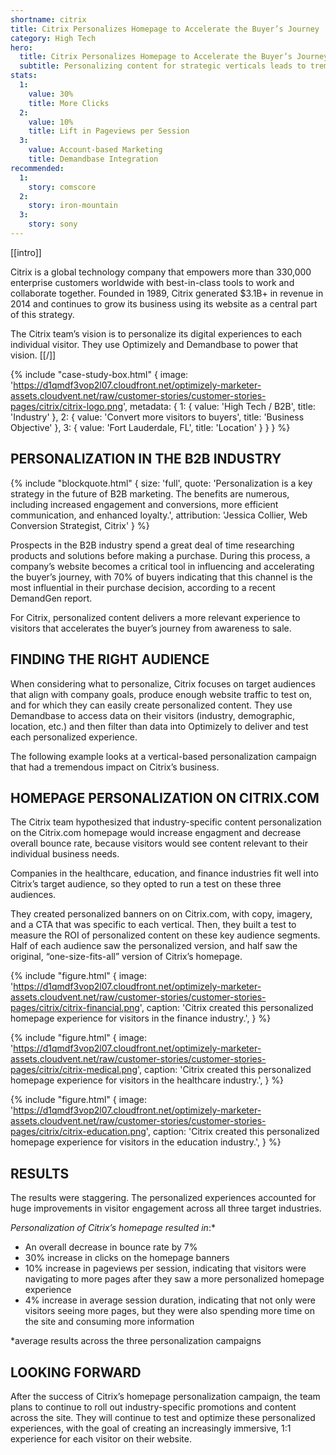 ```yaml
---
shortname: citrix
title: Citrix Personalizes Homepage to Accelerate the Buyer’s Journey
category: High Tech
hero:
  title: Citrix Personalizes Homepage to Accelerate the Buyer’s Journey
  subtitle: Personalizing content for strategic verticals leads to tremendous results
stats:
  1:
    value: 30%
    title: More Clicks
  2:
    value: 10%
    title: Lift in Pageviews per Session
  3:
    value: Account-based Marketing
    title: Demandbase Integration
recommended:
  1:
    story: comscore
  2:
    story: iron-mountain
  3:
    story: sony
---
```


[[intro]]

Citrix is a global technology company that empowers more than 330,000 enterprise customers worldwide with best-in-class tools to work and collaborate together. Founded in 1989, Citrix generated $3.1B+ in revenue in 2014 and continues to grow its business using its website as a central part of this strategy. 

The Citrix team’s vision is to personalize its digital experiences to each individual visitor. They use Optimizely and Demandbase to power that vision. 
[[/]]

{% include "case-study-box.html"
  {
    image: 'https://d1qmdf3vop2l07.cloudfront.net/optimizely-marketer-assets.cloudvent.net/raw/customer-stories/customer-stories-pages/citrix/citrix-logo.png',
    metadata: {
      1: {
        value: 'High Tech / B2B',
        title: 'Industry'
      },
      2: {
        value: 'Convert more visitors to buyers',
        title: 'Business Objective'
      },
      3: {
        value: 'Fort Lauderdale, FL',
        title: 'Location'
      }
    }
  }
%}

## PERSONALIZATION IN THE B2B INDUSTRY

{% include "blockquote.html"
  {
    size: 'full',
    quote: 'Personalization is a key strategy in the future of B2B marketing. The benefits are numerous, including increased engagement and conversions, more efficient communication, and enhanced loyalty.',
    attribution: 'Jessica Collier, Web Conversion Strategist, Citrix'
  }
%}

Prospects in the B2B industry spend a great deal of time researching products and solutions before making a purchase. During this process, a company’s website becomes a critical tool in influencing and accelerating the buyer’s journey, with 70% of buyers indicating that this channel is the most influential in their purchase decision, according to a recent DemandGen report. 

For Citrix, personalized content delivers a more relevant experience to visitors that accelerates the buyer’s journey from awareness to sale. 

## FINDING THE RIGHT AUDIENCE

When considering what to personalize, Citrix focuses on target audiences that align with company goals, produce enough website traffic to test on, and for which they can easily create personalized content. They use Demandbase to access data on their visitors (industry, demographic, location, etc.) and then filter than data into Optimizely to deliver and test each personalized experience. 

The following example looks at a vertical-based personalization campaign that had a tremendous impact on Citrix’s business. 

## HOMEPAGE PERSONALIZATION ON CITRIX.COM

The Citrix team hypothesized that industry-specific content personalization on the Citrix.com homepage would increase engagment and decrease overall bounce rate, because visitors would see content relevant to their individual business needs. 

Companies in the healthcare, education, and finance industries fit well into Citrix’s target audience, so they opted to run a test on these three audiences. 

They created personalized banners on on Citrix.com, with copy, imagery, and a CTA that was specific to each vertical. Then, they built a test to measure the ROI of personalized content on these key audience segments. Half of each audience saw the personalized version, and half saw the original, “one-size-fits-all” version of Citrix’s homepage. 

{% include "figure.html"
  {
    image: 'https://d1qmdf3vop2l07.cloudfront.net/optimizely-marketer-assets.cloudvent.net/raw/customer-stories/customer-stories-pages/citrix/citrix-financial.png',
    caption: 'Citrix created this personalized homepage experience for visitors in the finance industry.',
  }
%}

{% include "figure.html"
  {
    image: 'https://d1qmdf3vop2l07.cloudfront.net/optimizely-marketer-assets.cloudvent.net/raw/customer-stories/customer-stories-pages/citrix/citrix-medical.png',
    caption: 'Citrix created this personalized homepage experience for visitors in the healthcare industry.',
  }
%}

{% include "figure.html"
  {
    image: 'https://d1qmdf3vop2l07.cloudfront.net/optimizely-marketer-assets.cloudvent.net/raw/customer-stories/customer-stories-pages/citrix/citrix-education.png',
    caption: 'Citrix created this personalized homepage experience for visitors in the education industry.',
  }
%}

## RESULTS

The results were staggering. The personalized experiences accounted for huge improvements in visitor engagement across all three target industries. 

*Personalization of Citrix’s homepage resulted in*:*

- An overall decrease in bounce rate by 7%
- 30% increase in clicks on the homepage banners
- 10% increase in pageviews per session, indicating that visitors were navigating to more pages after they saw a more personalized homepage experience
- 4% increase in average session duration, indicating that not only were visitors seeing more pages, but they were also spending more time on the site and consuming more information 

*average results across the three personalization campaigns

## LOOKING FORWARD

After the success of Citrix’s homepage personalization campaign, the team plans to continue to roll out industry-specific promotions and content across the site. They will continue to test and optimize these personalized experiences, with the goal of creating an increasingly immersive, 1:1 experience for each visitor on their website. 
